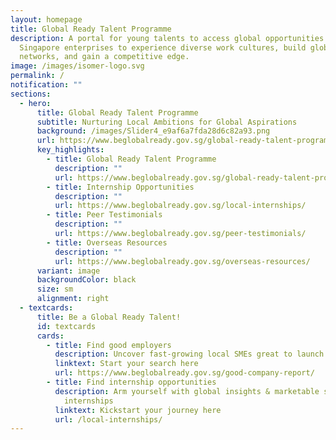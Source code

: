 ```yaml
---
layout: homepage
title: Global Ready Talent Programme
description: A portal for young talents to access global opportunities with
  Singapore enterprises to experience diverse work cultures, build global
  networks, and gain a competitive edge.
image: /images/isomer-logo.svg
permalink: /
notification: ""
sections:
  - hero:
      title: Global Ready Talent Programme
      subtitle: Nurturing Local Ambitions for Global Aspirations
      background: /images/Slider4_e9af6a7fda28d6c82a93.png
      url: https://www.beglobalready.gov.sg/global-ready-talent-programme/
      key_highlights:
        - title: Global Ready Talent Programme
          description: ""
          url: https://www.beglobalready.gov.sg/global-ready-talent-programme/
        - title: Internship Opportunities
          description: ""
          url: https://www.beglobalready.gov.sg/local-internships/
        - title: Peer Testimonials
          description: ""
          url: https://www.beglobalready.gov.sg/peer-testimonials/
        - title: Overseas Resources
          description: ""
          url: https://www.beglobalready.gov.sg/overseas-resources/
      variant: image
      backgroundColor: black
      size: sm
      alignment: right
  - textcards:
      title: Be a Global Ready Talent!
      id: textcards
      cards:
        - title: Find good employers
          description: Uncover fast-growing local SMEs great to launch your dream career
          linktext: Start your search here
          url: https://www.beglobalready.gov.sg/good-company-report/
        - title: Find internship opportunities
          description: Arm yourself with global insights & marketable skills via exciting
            internships
          linktext: Kickstart your journey here
          url: /local-internships/
---
```

